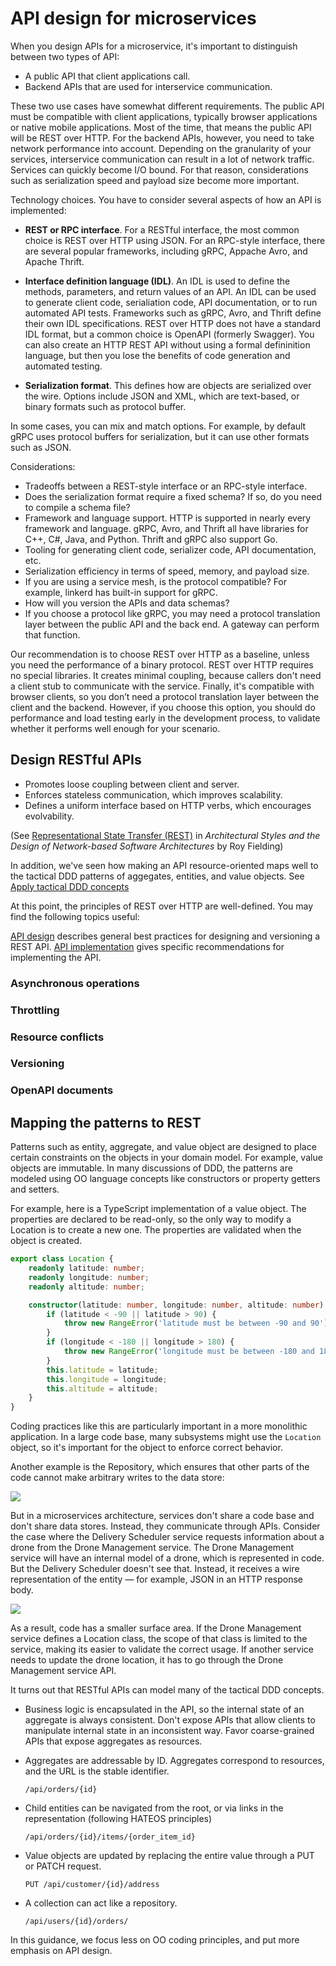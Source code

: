 # API design for microservices

When you design APIs for a microservice, it's important to distinguish between two types of API:

- A public API that client applications call. 
- Backend APIs that are used for interservice communication.

These two use cases have somewhat different requirements. The public API must be compatible with client applications, typically browser applications or native mobile applications. Most of the time, that means the public API will be REST over HTTP. For the backend APIs, however, you need to take network performance into account. Depending on the granularity of your services, interservice communication can result in a lot of network traffic. Services can quickly become I/O bound. For that reason, considerations such as serialization speed and payload size become more important.

Technology choices. You have to consider several aspects of how an API is implemented:

- **REST or RPC interface**. For a RESTful interface, the most common choice is REST over HTTP using JSON. For an RPC-style interface, there are several popular frameworks, including gRPC, Appache Avro, and Apache Thrift.  

- **Interface definition language (IDL)**. An IDL is used to define the methods, parameters, and return values of an API. An IDL can be used to generate client code, serialiation code, API documentation, or to run automated API tests. Frameworks such as gRPC, Avro, and Thrift define their own IDL specifications. REST over HTTP does not have a standard IDL format, but a common choice is OpenAPI (formerly Swagger). You can also create an HTTP REST API without using a formal defininition language, but then you lose the benefits of code generation and automated testing.

- **Serialization format**. This defines how are objects are serialized over the wire. Options include JSON and XML, which are text-based, or binary formats such as protocol buffer. 

In some cases, you can mix and match options. For example, by default gRPC uses protocol buffers for serialization, but it can use other formats such as JSON.

Considerations:

- Tradeoffs between a REST-style interface or an RPC-style interface.
- Does the serialization format require a fixed schema? If so, do you need to compile a schema file?
- Framework and language support. HTTP is supported in nearly every framework and language. gRPC, Avro, and Thrift all have libraries for C++, C#, Java, and Python. Thrift and gRPC also support Go. 
- Tooling for generating client code, serializer code, API documentation, etc. 
- Serialization efficiency in terms of speed, memory, and payload size.
-  If you are using a service mesh, is the protocol compatible? For example, linkerd has built-in support for gRPC.
- How will you version the APIs and data schemas?
- If you choose a protocol like gRPC, you may need a protocol translation layer between the public API and the back end. A gateway can perform that function.

Our recommendation is to choose REST over HTTP as a baseline, unless you need the performance of a binary protocol. REST over HTTP requires no special libraries. It creates minimal coupling, because callers don't need a client stub to communicate with the service. Finally, it's compatible with browser clients, so you don’t need a protocol translation layer between the client and the backend. However, if you choose this option, you should do performance and load testing early in the development process, to validate whether it performs well enough for your scenario.

## Design RESTful APIs

- Promotes loose coupling between client and server.
- Enforces stateless communication, which improves scalability.
- Defines a uniform interface based on HTTP verbs, which encourages evolvability.

(See [Representational State Transfer (REST)](http://www.ics.uci.edu/~fielding/pubs/dissertation/rest_arch_style.htm) in *Architectural Styles and the Design of Network-based Software Architectures* by Roy Fielding)

In addition, we've seen how making an API resource-oriented maps well to the tactical DDD patterns of aggegates, entities, and value objects. See [Apply tactical DDD concepts](./tactical-ddd.md)

At this point, the principles of REST over HTTP are well-defined. You may find the following topics useful:

[API design](../best-practices/api-design.md) describes general best practices for designing and versioning a REST API. 
[API implementation](../best-practices/api-implementation.md) gives specific recommendations for implementing the API. 


### Asynchronous operations

### Throttling

### Resource conflicts

### Versioning

### OpenAPI documents

<!-- 
•	Give a few examples of best practices (action, error-code, async etc.)
•	Describe some key design decisions (handling Async requests, return 202)
•	Use query string for versioning because our URLs are expected to be stable
•	Use OpenAPI spec to authorize user access
•	Provide OpenAPI (Swagger) document for clients. Please refer to Benefit -> Easy Consumption from here https://pnp.visualstudio.com/_git/DroneDelivery?path=%2FREADME.md&version=GBfeature%2F5842_Delivery_Service_Messaging_choices&_a=preview
•	HATEOAS?
-->

## Mapping the patterns to REST

Patterns such as entity, aggregate, and value object are designed to place certain constraints on the objects in your domain model. For example, value objects are immutable. In many discussions of DDD, the patterns are modeled using OO language concepts like constructors or property getters and setters. 

For example, here is a TypeScript implementation of a value object. The properties are declared to be read-only, so the only way to modify a Location is to create a new one. The properties are validated when the object is created.

```ts
export class Location {
    readonly latitude: number;
    readonly longitude: number;
    readonly altitude: number;

    constructor(latitude: number, longitude: number, altitude: number) {
        if (latitude < -90 || latitude > 90) {
            throw new RangeError('latitude must be between -90 and 90');
        }
        if (longitude < -180 || longitude > 180) {
            throw new RangeError('longitude must be between -180 and 180');
        }
        this.latitude = latitude;
        this.longitude = longitude;
        this.altitude = altitude;
    }
}
```

Coding practices like this are particularly important in a more monolithic application. In a large code base, many subsystems might use the `Location` object, so it's important for the object to enforce correct behavior. 

Another example is the Repository, which ensures that other parts of the code cannot make arbitrary writes to the data store:

![](./images/repository.svg)

But in a microservices architecture, services don't share a code base and don't share data stores. Instead, they communicate through APIs. Consider the case where the Delivery Scheduler service requests information about a drone from the Drone Management service. The Drone Management service will have an internal model of a drone, which is represented in code. But the Delivery Scheduler doesn't see that. Instead, it receives a wire representation of the entity &mdash; for example, JSON in an HTTP response body.

![](./images/ddd-rest.svg)

As a result, code has a smaller surface area. If the Drone Management service defines a Location class, the scope of that class is limited to the service, making its easier to validate the correct usage. If another service needs to update the drone location, it has to go through the Drone Management service API.

It turns out that RESTful APIs can model many of the tactical DDD concepts.

- Business logic is encapsulated in the API, so the internal state of an aggregate is always consistent. Don't expose APIs that allow clients to manipulate internal state in an inconsistent way. Favor coarse-grained APIs that expose aggregates as resources.

- Aggregates are addressable by ID. Aggregates correspond to resources, and the URL is the stable identifier.

    ```    
    /api/orders/{id}
    ```
    
- Child entities can be navigated from the root, or via links in the representation (following HATEOS principles)

    ```    
    /api/orders/{id}/items/{order_item_id}
    ```    

- Value objects are updated by replacing the entire value through a PUT or PATCH request.

    ```    
    PUT /api/customer/{id}/address
    ```    

- A collection can act like a repository.

    ```    
    /api/users/{id}/orders/
    ```

In this guidance, we focus less on OO coding principles, and put more emphasis on API design.
